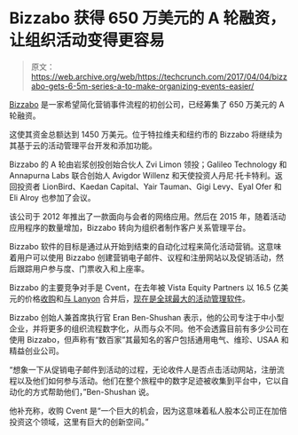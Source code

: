 # Bizzabo 获得 650 万美元的 A 轮融资，让组织活动变得更容易 

> 原文：<https://web.archive.org/web/https://techcrunch.com/2017/04/04/bizzabo-gets-6-5m-series-a-to-make-organizing-events-easier/>

[Bizzabo](https://web.archive.org/web/20230131000728/https://www.bizzabo.com/) 是一家希望简化营销事件流程的初创公司，已经筹集了 650 万美元的 A 轮融资。

这使其资金总额达到 1450 万美元。位于特拉维夫和纽约市的 Bizzabo 将继续为其基于云的活动管理平台开发和添加功能。

Bizzabo 的 A 轮由岩浆创投创始合伙人 Zvi Limon 领投；Galileo Technology 和 Annapurna Labs 联合创始人 Avigdor Willenz 和天使投资人丹尼·托卡特利。返回投资者 LionBird、Kaedan Capital、Yair Tauman、Gigi Levy、Eyal Ofer 和 Eli Alroy 也参加了会议。

该公司于 2012 年推出了一款面向与会者的网络应用。然后在 2015 年，随着活动应用程序的数量增加，Bizzabo 转向为组织者制作客户关系管理平台。

Bizzabo 软件的目标是通过从开始到结束的自动化过程来简化活动营销。这意味着用户可以使用 Bizzabo 创建营销电子邮件、议程和注册网站以及促销活动，然后跟踪用户参与度、门票收入和上座率。

Bizzabo 的主要竞争对手是 Cvent，在去年被 Vista Equity Partners 以 16.5 亿美元的价格[收购](https://web.archive.org/web/20230131000728/https://www.bloomberg.com/news/articles/2016-04-18/vista-equity-buys-cvent-for-1-65-billion-to-boost-tech-offering)和[与 Lanyon](https://web.archive.org/web/20230131000728/http://www.cvent.com/en/company/cvent-and-lanyon-announce-merger.shtml) 合并后，[现在是全球最大的活动管理软件](https://web.archive.org/web/20230131000728/https://www.washingtonpost.com/news/capital-business/wp/2016/11/29/after-months-of-government-scrutiny-1-65b-cvent-acquisition-is-finalized/)。

Bizzabo 创始人兼首席执行官 Eran Ben-Shushan 表示，他的公司专注于中小型企业，并将更多的组织流程数字化，从而与众不同。他不会透露目前有多少公司在使用 Bizzabo，但声称有“数百家”其最知名的客户包括通用电气、维珍、USAA 和精益创业公司。

“想象一下从促销电子邮件到活动的过程，无论收件人是否点击活动网站，注册流程以及他们如何参与活动。他们在整个旅程中的数字足迹被收集到平台中，它以自动化的方式帮助他们，”Ben-Shushan 说。

他补充称，收购 Cvent 是“一个巨大的机会，因为这意味着私人股本公司正在加倍投资这个领域，这里有巨大的创新空间。”